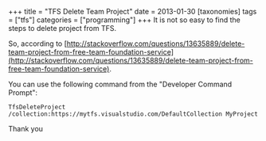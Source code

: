 +++
title = "TFS Delete Team Project"
date = 2013-01-30
[taxonomies]
tags = ["tfs"]
categories = ["programming"]
+++
It is not so easy to find the steps to delete project from TFS.
<!-- more -->
So, according to [http://stackoverflow.com/questions/13635889/delete-team-project-from-free-team-foundation-service](http://stackoverflow.com/questions/13635889/delete-team-project-from-free-team-foundation-service).

You can use the following command from the "Developer Command Prompt":

```none
TfsDeleteProject /collection:https://mytfs.visualstudio.com/DefaultCollection MyProject
```

Thank you